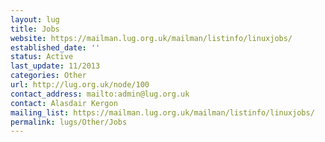 ```yaml
---
layout: lug
title: Jobs
website: https://mailman.lug.org.uk/mailman/listinfo/linuxjobs/
established_date: ''
status: Active
last_update: 11/2013
categories: Other
url: http://lug.org.uk/node/100
contact_address: mailto:admin@lug.org.uk
contact: Alasdair Kergon
mailing_list: https://mailman.lug.org.uk/mailman/listinfo/linuxjobs/
permalink: lugs/Other/Jobs
---
```

